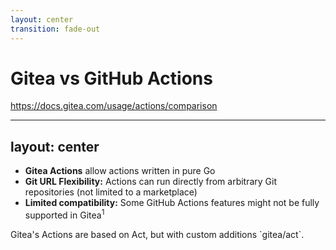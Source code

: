 ```yaml
---
layout: center
transition: fade-out
---
```


# Gitea vs GitHub Actions
https://docs.gitea.com/usage/actions/comparison

---
layout: center
---

- **Gitea Actions** allow actions written in pure Go
- **Git URL Flexibility:** Actions can run directly from arbitrary Git repositories (not limited to a marketplace)
- **Limited compatibility:** Some GitHub Actions features might not be fully supported in Gitea<sup>1</sup>

<Footnotes separator>
  <Footnote :number=1>Gitea's Actions are based on Act, but with custom additions `gitea/act`. </Footnote>
</Footnotes>
